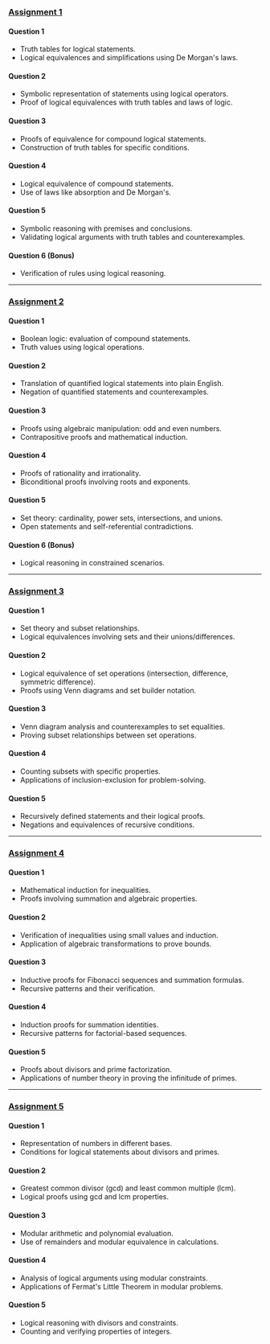 ### [Assignment 1](Assignments/Assignment1.pdf)
#### Question 1
- Truth tables for logical statements.
- Logical equivalences and simplifications using De Morgan's laws.

#### Question 2
- Symbolic representation of statements using logical operators.
- Proof of logical equivalences with truth tables and laws of logic.

#### Question 3
- Proofs of equivalence for compound logical statements.
- Construction of truth tables for specific conditions.

#### Question 4
- Logical equivalence of compound statements.
- Use of laws like absorption and De Morgan's.

#### Question 5
- Symbolic reasoning with premises and conclusions.
- Validating logical arguments with truth tables and counterexamples.

#### Question 6 (Bonus)
- Verification of rules using logical reasoning.

---

### [Assignment 2](Assignments/Assignment2.pdf)
#### Question 1
- Boolean logic: evaluation of compound statements.
- Truth values using logical operations.

#### Question 2
- Translation of quantified logical statements into plain English.
- Negation of quantified statements and counterexamples.

#### Question 3
- Proofs using algebraic manipulation: odd and even numbers.
- Contrapositive proofs and mathematical induction.

#### Question 4
- Proofs of rationality and irrationality.
- Biconditional proofs involving roots and exponents.

#### Question 5
- Set theory: cardinality, power sets, intersections, and unions.
- Open statements and self-referential contradictions.

#### Question 6 (Bonus)
- Logical reasoning in constrained scenarios.

---

### [Assignment 3](Assignments/Assignment3.pdf)
#### Question 1
- Set theory and subset relationships.
- Logical equivalences involving sets and their unions/differences.

#### Question 2
- Logical equivalence of set operations (intersection, difference, symmetric difference).
- Proofs using Venn diagrams and set builder notation.

#### Question 3
- Venn diagram analysis and counterexamples to set equalities.
- Proving subset relationships between set operations.

#### Question 4
- Counting subsets with specific properties.
- Applications of inclusion-exclusion for problem-solving.

#### Question 5
- Recursively defined statements and their logical proofs.
- Negations and equivalences of recursive conditions.

---

### [Assignment 4](Assignments/Assignment4.pdf)
#### Question 1
- Mathematical induction for inequalities.
- Proofs involving summation and algebraic properties.

#### Question 2
- Verification of inequalities using small values and induction.
- Application of algebraic transformations to prove bounds.

#### Question 3
- Inductive proofs for Fibonacci sequences and summation formulas.
- Recursive patterns and their verification.

#### Question 4
- Induction proofs for summation identities.
- Recursive patterns for factorial-based sequences.

#### Question 5
- Proofs about divisors and prime factorization.
- Applications of number theory in proving the infinitude of primes.

---

### [Assignment 5](Assignments/Assignment5.pdf)
#### Question 1
- Representation of numbers in different bases.
- Conditions for logical statements about divisors and primes.

#### Question 2
- Greatest common divisor (gcd) and least common multiple (lcm).
- Logical proofs using gcd and lcm properties.

#### Question 3
- Modular arithmetic and polynomial evaluation.
- Use of remainders and modular equivalence in calculations.

#### Question 4
- Analysis of logical arguments using modular constraints.
- Applications of Fermat's Little Theorem in modular problems.

#### Question 5
- Logical reasoning with divisors and constraints.
- Counting and verifying properties of integers.
